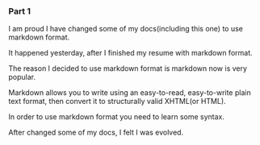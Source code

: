### Part 1

I am proud I have changed some of my docs(including this one) to use markdown format.

It happened yesterday, after I finished my resume with markdown format.

The reason I decided to use markdown format is markdown now is very popular.

Markdown allows you to write using an easy-to-read, easy-to-write plain text format,
then convert it to structurally valid XHTML(or HTML).

In order to use markdown format you need to learn some syntax.

After changed some of my docs, I felt I was evolved.